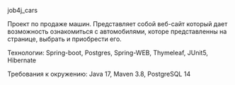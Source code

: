job4j_cars

Проект по продаже машин.
Представляет собой веб-сайт который дает возможность ознакомиться с автомобилями, 
которе представленны на странице, выбрать и приобрести его.

Технологии:
Spring-boot, Postgres, Spring-WEB, Thymeleaf, JUnit5, Hibernate

Требования к окружению:
Java 17, Maven 3.8, PostgreSQL 14